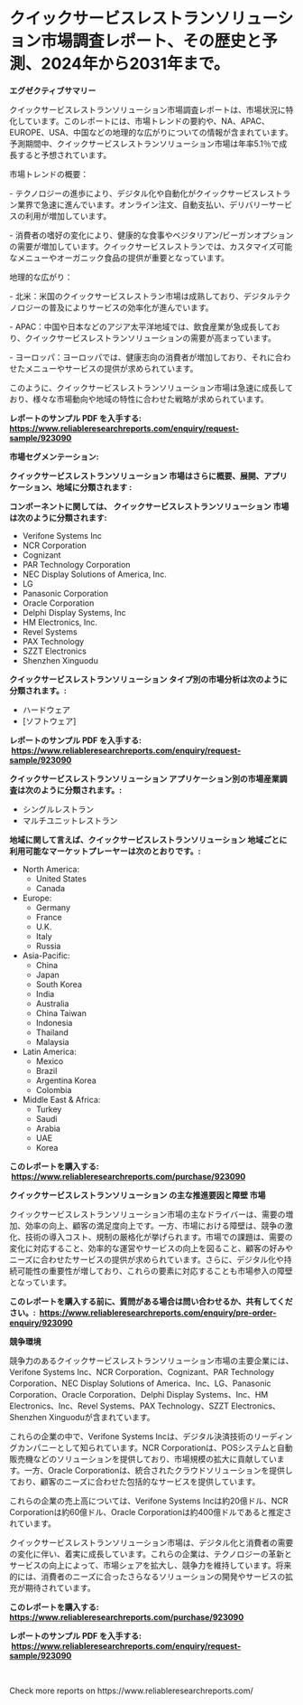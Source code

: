 <p><h1>クイックサービスレストランソリューション市場調査レポート、その歴史と予測、2024年から2031年まで。</h1></p><p><strong>エグゼクティブサマリー</strong></p>
<p><p>クイックサービスレストランソリューション市場調査レポートは、市場状況に特化しています。このレポートには、市場トレンドの要約や、NA、APAC、EUROPE、USA、中国などの地理的な広がりについての情報が含まれています。予測期間中、クイックサービスレストランソリューション市場は年率5.1％で成長すると予想されています。</p><p>市場トレンドの概要：</p><p>- テクノロジーの進歩により、デジタル化や自動化がクイックサービスレストラン業界で急速に進んでいます。オンライン注文、自動支払い、デリバリーサービスの利用が増加しています。</p><p>- 消費者の嗜好の変化により、健康的な食事やベジタリアン/ビーガンオプションの需要が増加しています。クイックサービスレストランでは、カスタマイズ可能なメニューやオーガニック食品の提供が重要となっています。</p><p>地理的な広がり：</p><p>- 北米：米国のクイックサービスレストラン市場は成熟しており、デジタルテクノロジーの普及によりサービスの効率化が進んでいます。</p><p>- APAC：中国や日本などのアジア太平洋地域では、飲食産業が急成長しており、クイックサービスレストランソリューションの需要が高まっています。</p><p>- ヨーロッパ：ヨーロッパでは、健康志向の消費者が増加しており、それに合わせたメニューやサービスの提供が求められています。</p><p>このように、クイックサービスレストランソリューション市場は急速に成長しており、様々な市場動向や地域の特性に合わせた戦略が求められています。</p></p>
<p><strong>レポートのサンプル PDF を入手する: <a href="https://www.reliableresearchreports.com/enquiry/request-sample/923090">https://www.reliableresearchreports.com/enquiry/request-sample/923090</a></strong></p>
<p><strong>市場セグメンテーション:</strong></p>
<p><strong> クイックサービスレストランソリューション 市場はさらに概要、展開、アプリケーション、地域に分類されます :</strong></p>
<p><strong>コンポーネントに関しては、 クイックサービスレストランソリューション 市場は次のように分類されます: &nbsp;</strong></p>
<p><ul><li>Verifone Systems Inc</li><li>NCR Corporation</li><li>Cognizant</li><li>PAR Technology Corporation</li><li>NEC Display Solutions of America, Inc.</li><li>LG</li><li>Panasonic Corporation</li><li>Oracle Corporation</li><li>Delphi Display Systems, Inc</li><li>HM Electronics, Inc.</li><li>Revel Systems</li><li>PAX Technology</li><li>SZZT Electronics</li><li>Shenzhen Xinguodu</li></ul></p>
<p><strong> クイックサービスレストランソリューション タイプ別の市場分析は次のように分類されます。:</strong></p>
<p><ul><li>ハードウェア</li><li>[ソフトウェア]</li></ul></p>
<p><strong>レポートのサンプル PDF を入手する: &nbsp;<a href="https://www.reliableresearchreports.com/enquiry/request-sample/923090">https://www.reliableresearchreports.com/enquiry/request-sample/923090</a></strong></p>
<p><strong> クイックサービスレストランソリューション アプリケーション別の市場産業調査は次のように分類されます。:</strong></p>
<p><ul><li>シングルレストラン</li><li>マルチユニットレストラン</li></ul></p>
<p><strong>地域に関して言えば、クイックサービスレストランソリューション 地域ごとに利用可能なマーケットプレーヤーは次のとおりです。:</strong></p>
<p><ul>
    <li>
        North America:
        <ul>
            <li>United States</li>
            <li>Canada</li>
        </ul>
    </li>
    <li>
        Europe:
        <ul>
            <li>Germany</li>
            <li>France</li>
            <li>U.K.</li>
            <li>Italy</li>
            <li>Russia</li>
        </ul>
    </li>
    <li>
        Asia-Pacific:
        <ul>
            <li>China</li>
            <li>Japan</li>
            <li>South Korea</li>
            <li>India</li>
            <li>Australia</li>
            <li>China Taiwan</li>
            <li>Indonesia</li>
            <li>Thailand</li>
            <li>Malaysia</li>
        </ul>
    </li>
    <li>
        Latin America:
        <ul>
            <li>Mexico</li>
            <li>Brazil</li>
            <li>Argentina Korea</li>
            <li>Colombia</li>
        </ul>
    </li>
    <li>
        Middle East & Africa:
        <ul>
            <li>Turkey</li>
            <li>Saudi</li>
            <li>Arabia</li>
            <li>UAE</li>
            <li>Korea</li>
        </ul>
    </li>
    </ul></p>
<p><strong>このレポートを購入する: &nbsp;<a href="https://www.reliableresearchreports.com/purchase/923090">https://www.reliableresearchreports.com/purchase/923090</a></strong></p>
<p><strong>クイックサービスレストランソリューション の主な推進要因と障壁 市場</strong></p>
<p><p>クイックサービスレストランソリューション市場の主なドライバーは、需要の増加、効率の向上、顧客の満足度向上です。一方、市場における障壁は、競争の激化、技術の導入コスト、規制の厳格化が挙げられます。市場での課題は、需要の変化に対応すること、効率的な運営やサービスの向上を図ること、顧客の好みやニーズに合わせたサービスの提供が求められています。さらに、デジタル化や持続可能性の重要性が増しており、これらの要素に対応することも市場参入の障壁となっています。</p></p>
<p><strong>このレポートを購入する前に、質問がある場合は問い合わせるか、共有してください。:&nbsp; <a href="https://www.reliableresearchreports.com/enquiry/pre-order-enquiry/923090">https://www.reliableresearchreports.com/enquiry/pre-order-enquiry/923090</a></strong></p>
<p><strong>競争環境</strong></p>
<p><p>競争力のあるクイックサービスレストランソリューション市場の主要企業には、Verifone Systems Inc、NCR Corporation、Cognizant、PAR Technology Corporation、NEC Display Solutions of America、Inc、LG、Panasonic Corporation、Oracle Corporation、Delphi Display Systems、Inc、HM Electronics、Inc、Revel Systems、PAX Technology、SZZT Electronics、Shenzhen Xinguoduが含まれています。</p><p>これらの企業の中で、Verifone Systems Incは、デジタル決済技術のリーディングカンパニーとして知られています。NCR Corporationは、POSシステムと自動販売機などのソリューションを提供しており、市場規模の拡大に貢献しています。一方、Oracle Corporationは、統合されたクラウドソリューションを提供しており、顧客のニーズに合わせた包括的なサービスを提供しています。</p><p>これらの企業の売上高については、Verifone Systems Incは約20億ドル、NCR Corporationは約60億ドル、Oracle Corporationは約400億ドルであると推定されています。</p><p>クイックサービスレストランソリューション市場は、デジタル化と消費者の需要の変化に伴い、着実に成長しています。これらの企業は、テクノロジーの革新とサービスの向上によって、市場シェアを拡大し、競争力を維持しています。将来的には、消費者のニーズに合ったさらなるソリューションの開発やサービスの拡充が期待されています。</p></p>
<p><strong>このレポートを購入する: &nbsp; <a href="https://www.reliableresearchreports.com/purchase/923090">https://www.reliableresearchreports.com/purchase/923090</a></strong></p>
<p><strong>レポートのサンプル PDF を入手する: &nbsp;<a href="https://www.reliableresearchreports.com/enquiry/request-sample/923090">https://www.reliableresearchreports.com/enquiry/request-sample/923090</a></strong><strong></strong></p>
<p>&nbsp;</p>
<p>Check more reports on https://www.reliableresearchreports.com/</p>